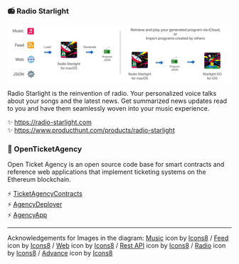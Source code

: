 ### 📻 Radio Starlight

![image](starlight.jpg)

Radio Starlight is the reinvention of radio. Your personalized voice talks about your songs and the latest news. Get summarized news updates read to you and have them seamlessly woven into your music experience. 

✨ https://radio-starlight.com  
✨ https://www.producthunt.com/products/radio-starlight

### 🎫 OpenTicketAgency

Open Ticket Agency is an open source code base for smart contracts and reference web applications that implement ticketing systems on the Ethereum blockchain.

⚡️ [TicketAgencyContracts](https://github.com/RayKitajima/TicketAgencyContracts)  
⚡️ [AgencyDeployer](https://github.com/RayKitajima/AgencyDeployer)  
⚡️ [AgencyApp](https://github.com/RayKitajima/AgencyApp)  

--- 

Acknowledgements for Images in the diagram: 
<a target="_blank" href="https://icons8.com/icon/81TSi6Gqk0tm/music">Music</a> icon by <a target="_blank" href="https://icons8.com">Icons8</a> / 
<a target="_blank" href="https://icons8.com/icon/13841/rss">Feed</a> icon by <a target="_blank" href="https://icons8.com">Icons8</a> / 
<a target="_blank" href="https://icons8.com/icon/63807/website">Web</a> icon by <a target="_blank" href="https://icons8.com">Icons8</a> / 
<a target="_blank" href="https://icons8.com/icon/21895/rest-api">Rest API</a> icon by <a target="_blank" href="https://icons8.com">Icons8</a> / 
<a target="_blank" href="https://icons8.com/icon/12793/radio">Radio</a> icon by <a target="_blank" href="https://icons8.com">Icons8</a> / 
<a target="_blank" href="https://icons8.com/icon/12376/advance">Advance</a> icon by <a target="_blank" href="https://icons8.com">Icons8</a> 
